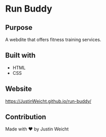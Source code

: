 # Run Buddy

## Purpose
A webdite that offers fitness training services.

## Built with 
* HTML
* CSS

## Website
https://JustinWeicht.github.io/run-buddy/

## Contribution
Made with ❤️ by Justin Weicht
